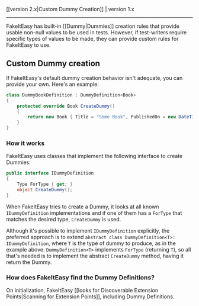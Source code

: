 [[version 2.x|Custom Dummy Creation]] | version 1.x

----

FakeItEasy has built-in [[Dummy|Dummies]] creation rules that provide usable non-null values to be used in tests. However, if test-writers require specific types of values to be made, they can provide custom rules for FakeItEasy to use.

## Custom Dummy creation

If FakeItEasy's default dummy creation behavior isn't adequate, you can provide your own. Here's an example:

```csharp
class DummyBookDefinition : DummyDefinition<Book>
{
    protected override Book CreateDummy()
    {
        return new Book { Title = "Some Book", PublishedOn = new DateTime(2000, 1, 1) };
    }
}
```

### How it works

FakeItEasy uses classes that implement the following interface to create Dummies:

```csharp
public interface IDummyDefinition
{
    Type ForType { get; }
    object CreateDummy();
}
```

When FakeItEasy tries to create a Dummy, it looks at all known `IDummyDefinition` implementations and if one of them has a `ForType` that matches the desired type, `CreateDummy` is used.

Although it's possible to implement `IDummyDefinition` explicitly, the preferred approach is to extend `abstract class DummyDefinition<T>: IDummyDefinition`, where `T` is the type of dummy to produce, as in the example above. `DummyDefinition<T>` implements `ForType` (returning `T`), so all that's needed is to implement the abstract `CreateDummy` method, having it return the Dummy.

### How does FakeItEasy find the Dummy Definitions?

On initialization, FakeItEasy [[looks for Discoverable Extension Points|Scanning for Extension Points]], including Dummy Definitions.
